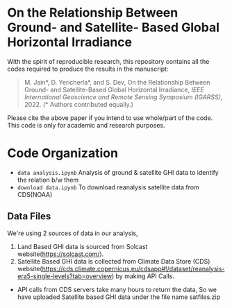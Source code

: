 # On the Relationship Between Ground- and Satellite- Based Global Horizontal Irradiance
With the spirit of reproducible research, this repository contains all the codes required to produce the results in the manuscript:

> M. Jain\*, D. Yericherla\*, and S. Dev, On the Relationship Between Ground- and Satellite-Based Global Horizontal Irradiance, *IEEE International Geoscience and Remote Sensing Symposium (IGARSS)*, 2022. (\* Authors contributed equally.)

Please cite the above paper if you intend to use whole/part of the code. This code is only for academic and research purposes.

# Code Organization

- `data analysis.ipynb` Analysis of ground & satellite GHI data to identify the relation b/w them
- `download data.ipynb` To download reanalysis satellite data from CDS(NOAA)

## Data Files

We're using 2 sources of data in our analysis, 

1. Land Based GHI data is sourced from Solcast website(https://solcast.com/).
2. Satellite Based GHI data is collected from Climate Data Store (CDS) website(https://cds.climate.copernicus.eu/cdsapp#!/dataset/reanalysis-era5-single-levels?tab=overview) by making API Calls.

* API calls from CDS servers take many hours to return the data, So we have uploaded Satellite based GHI data under the file name satfiles.zip 

